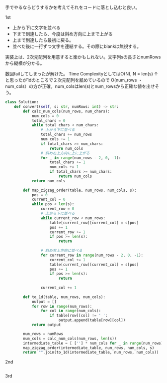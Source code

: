 手でやるならどうするかを考えてそれをコードに落とし込むと良い。

1st

- 上から下に文字を並べる
- 下まで到達したら、今度は斜め方向に上まで上がる
- 上まで到達したら最初に戻る。
- 並べた後に一行ずつ文字を連結する。その際にblankは無視する。

実装上は、2次元配列を用意すると楽かもしれない。文字列sの長さとnumRowsから縦横が分かる。

数回failしてしまったが解けた。
Time ComplexityとしてはO(N),  N = len(s)
↑と思ったが1dのところで２次元配列を舐めているので O(num_rows ・ num_cols）の方が正確。num_colsはlen(s)とnum_rowsから正確な値を出せそう。

```python
class Solution:
    def convert(self, s: str, numRows: int) -> str:
        def calc_num_cols(num_rows, num_chars):
            num_cols = 0
            total_chars = 0
            while total_chars < num_chars:
                # 上から下に並べる
                total_chars += num_rows
                num_cols += 1
                if total_chars >= num_chars:
                    return num_cols
                # 斜め右上方向に上に上がる
                for _ in range(num_rows - 2, 0, -1):
                    total_chars += 1
                    num_cols += 1
                    if total_chars >= num_chars:
                        return num_cols
            return num_cols
        
        def map_zigzag_order(table, num_rows, num_cols, s):
            pos = 0
            current_col = 0
            while pos < len(s):
                current_row = 0
                # 上から下に並べる
                while current_row < num_rows:
                    table[current_row][current_col] = s[pos]
                    pos += 1
                    current_row += 1
                    if pos >= len(s):
                        return
                
                # 斜め右上方向に並べる
                for current_row in range(num_rows - 2, 0, -1):
                    current_col += 1
                    table[current_row][current_col] = s[pos]
                    pos += 1
                    if pos >= len(s):
                        return
                
                current_col += 1
        
        def to_1d(table, num_rows, num_cols):
            output = []
            for row in range(num_rows):
                for col in range(num_cols):
                    if table[row][col] != ' ':
                        output.append(table[row][col])
            return output

        num_rows = numRows
        num_cols = calc_num_cols(num_rows, len(s))
        intermediate_table = [ [''] * num_cols for _ in range(num_rows) ]
        map_zigzag_order(intermediate_table, num_rows, num_cols, s)
        return "".join(to_1d(intermediate_table, num_rows, num_cols))
```


2nd

```python
```


3rd

```python
```
